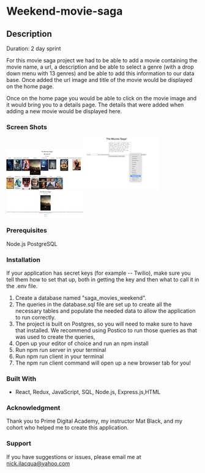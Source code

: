 # Weekend-movie-saga


## Description

Duration: 2 day sprint

For this movie saga project we had to be able to add a movie containing the movie name, a url, a description and be able to select a genre (with a drop down menu with 13 genres) and be able to add this information to our data base. Once added the url image and title of the movie would be displayed on the home page.

Once on the home page you would be able to click on the movie image and it would bring you to a details page. The details that were added when adding a new movie would be displayed here. 


### Screen Shots
![alt text](HomeScreen.png)![alt text](AddMoviePage.png)![alt text](DetailsPage.jpg)

### Prerequisites
Node.js
PostgreSQL

### Installation
If your application has secret keys (for example -- Twilio), make sure you tell them how to set that up, both in getting the key and then what to call it in the .env file.

1. Create a database named "saga_movies_weekend".
2. The queries in the database.sql file are set up to create all the necessary tables and populate the needed data to allow the application to run correctly. 
3. The project is built on Postgres, so you will need to make sure to have that installed. We recommend using Postico to run those queries as that was used to create the queries,
4. Open up your editor of choice and run an npm install
5. Run npm run server in your terminal
6. Run npm run client in your terminal
7. The npm run client command will open up a new browser tab for you!
### Built With
- React, Redux, JavaScript, SQL, Node.js, Express.js,HTML
### Acknowledgment
Thank you to Prime Digital Academy, my instructor Mat Black, and my cohort who helped me to create this application.

### Support
If you have suggestions or issues, please email me at nick.ilacqua@yahoo.com

